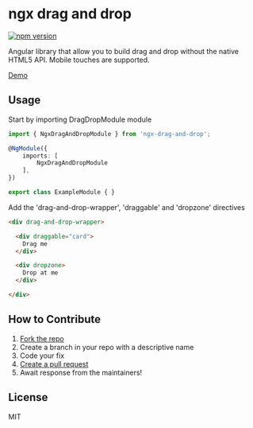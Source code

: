 # ngx drag and drop
[![npm version](https://badge.fury.io/js/ngx-drag-and-drop.svg)](https://badge.fury.io/js/ngx-drag-and-drop)

Angular library that allow you to build drag and drop without the native HTML5 API. Mobile touches are supported.

[Demo](https://jet8a.github.io/ngx-drag-and-drop/)

## Usage

Start by importing DragDropModule module

```ts
import { NgxDragAndDropModule } from 'ngx-drag-and-drop';

@NgModule({
    imports: [
        NgxDragAndDropModule
    ],
})

export class ExampleModule { }
```

Add the 'drag-and-drop-wrapper', 'draggable' and 'dropzone' directives
```html
<div drag-and-drop-wrapper>

  <div draggable="card">
    Drag me
  </div>

  <div dropzone>
    Drop at me
  </div>

</div>
```

## How to Contribute

1. [Fork the repo](https://github.com/jet8a/ngx-drag-and-drop/fork)
2. Create a branch in your repo with a descriptive name
3. Code your fix
4. [Create a pull request](https://github.com/jet8a/ngx-drag-and-drop/compare)
5. Await response from the maintainers!

## License

MIT
